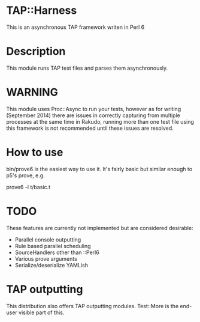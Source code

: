 # TAP::Harness

This is an asynchronous TAP framework writen in Perl 6

# Description

This module runs TAP test files and parses them asynchronously.

# WARNING

This module uses Proc::Async to run your tests, however as for writing (September 2014) there are issues in correctly capturing from multiple processes at the same time in Rakudo, running more than one test file using this framework is not recommended until these issues are resolved.

# How to use

bin/prove6 is the easiest way to use it. It's fairly basic but similar enough to p5's prove, e.g.

 prove6 -l t/basic.t

# TODO

These features are currently not implemented but are considered desirable:

 * Parallel console outputting
 * Rule based parallel scheduling
 * SourceHandlers other than ::Perl6
 * Various prove arguments
 * Serialize/deserialize YAMLish

# TAP outputting

This distribution also offers TAP outputting modules. Test::More is the end-user visible part of this.
